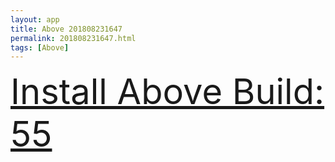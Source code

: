 ```yaml
---
layout: app
title: Above 201808231647
permalink: 201808231647.html
tags: [Above]
---
```

<div class="pure-g">
    <div class="pure-u-1-1" style="font-size: 4em">
        <a class="pure-button-primary" href="itms-services://?action=download-manifest&url=https%3A%2F%2Flitsungyisigono.github.io%2FTestScript%2Fmanifests%2F201808231647.plist"><i class="fa fa-download" aria-hidden="true"></i>Install Above Build: 55</a>
    </div>
</div>